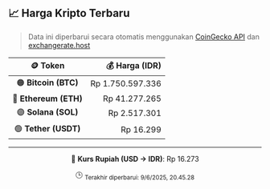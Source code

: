 

<!-- HARGA_KRIPTO -->
## 📈 Harga Kripto Terbaru

> Data ini diperbarui secara otomatis menggunakan [CoinGecko API](https://www.coingecko.com/) dan [exchangerate.host](https://exchangerate.host/)

<div align="center">

| 🪙 Token | 💰 Harga (IDR) |
|:------:|---------------:|
| 🟠 **Bitcoin (BTC)**   | Rp 1.750.597.336 |
| 🔵 **Ethereum (ETH)**  | Rp 41.277.265 |
| 🟣 **Solana (SOL)**    | Rp 2.517.301 |
| 🟢 **Tether (USDT)**   | Rp 16.299 |

---

💱 **Kurs Rupiah (USD → IDR)**: Rp 16.273

🕒 <sub>Terakhir diperbarui: 9/6/2025, 20.45.28</sub>

</div>
<!-- /HARGA_KRIPTO -->